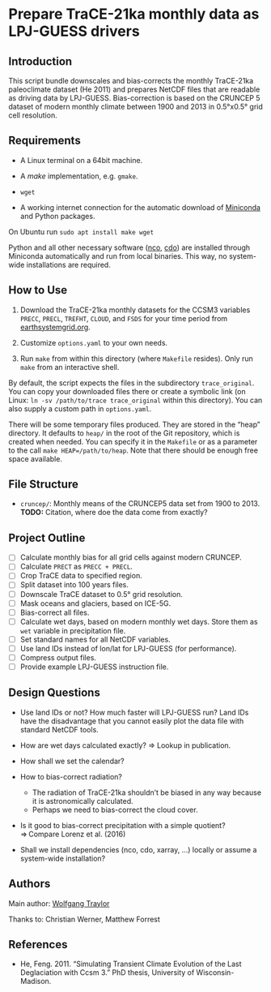 Prepare TraCE-21ka monthly data as LPJ-GUESS drivers
====================================================

Introduction
------------

This script bundle downscales and bias-corrects the monthly TraCE-21ka paleoclimate dataset (He 2011) and prepares NetCDF files that are readable as driving data by LPJ-GUESS.
Bias-correction is based on the CRUNCEP 5 dataset of modern monthly climate between 1900 and 2013 in 0.5°x0.5° grid cell resolution.<!--TODO: Citation-->

<!--TODO:
- Algorithm for downscaling
- Why downscaling? ⇒ generate orthographical details
- How to interpret the high resolution: Anything that’s not elevation is an artefact.
- How are changing coast lines handled?
-->

Requirements
------------

- A Linux terminal on a 64bit machine.

- A _make_ implementation, e.g. `gmake`.

- `wget`

- A working internet connection for the automatic download of [Miniconda](https://conda.io/miniconda.html) and Python packages.

On Ubuntu run `sudo apt install make wget`

Python and all other necessary software ([nco](http://nco.sourceforge.net/), [cdo](https://code.mpimet.mpg.de/projects/cdo)) are installed through Miniconda automatically and run from local binaries.
This way, no system-wide installations are required.

How to Use
----------

1) Download the TraCE-21ka monthly datasets for the CCSM3 variables `PRECC`, `PRECL`, `TREFHT`, `CLOUD`, and `FSDS` for your time period from [earthsystemgrid.org](https://www.earthsystemgrid.org/dataset/ucar.cgd.ccsm3.trace.html).

2) Customize `options.yaml` to your own needs.

3) Run `make` from within this directory (where `Makefile` resides).
Only run `make` from an interactive shell.

By default, the script expects the files in the subdirectory `trace_original`.
You can copy your downloaded files there or create a symbolic link (on Linux: `ln -sv /path/to/trace trace_original` within this directory).
You can also supply a custom path in `options.yaml`.

There will be some temporary files produced.
They are stored in the “heap” directory.
It defaults to `heap/` in the root of the Git repository, which is created when needed.
You can specify it in the `Makefile` or as a parameter to the call `make HEAP=/path/to/heap`.
Note that there should be enough free space available.

File Structure
--------------

- `cruncep/`: Monthly means of the CRUNCEP5 data set from 1900 to 2013.
  **TODO:** Citation, where doe the data come from exactly?

Project Outline
---------------

- [ ] Calculate monthly bias for all grid cells against modern CRUNCEP.
- [ ] Calculate `PRECT` as `PRECC + PRECL`.
- [ ] Crop TraCE data to specified region.
- [ ] Split dataset into 100 years files.
- [ ] Downscale TraCE dataset to 0.5° grid resolution.
- [ ] Mask oceans and glaciers, based on ICE-5G.
- [ ] Bias-correct all files.
- [ ] Calculate wet days, based on modern monthly wet days. Store them as `wet` variable in precipitation file.
- [ ] Set standard names for all NetCDF variables.
- [ ] Use land IDs instead of lon/lat for LPJ-GUESS (for performance).
- [ ] Compress output files.
- [ ] Provide example LPJ-GUESS instruction file.

Design Questions
----------------

- Use land IDs or not? How much faster will LPJ-GUESS run? Land IDs have the disadvantage that you cannot easily plot the data file with standard NetCDF tools.

- How are wet days calculated exactly? ⇒ Lookup in publication.

- How shall we set the calendar?

- How to bias-correct radiation?
    + The radiation of TraCE-21ka shouldn’t be biased in any way because it is astronomically calculated.
    + Perhaps we need to bias-correct the cloud cover.

- Is it good to bias-correct precipitation with a simple quotient? ⇒ Compare Lorenz et al. (2016)

- Shall we install dependencies (nco, cdo, xarray, ...) locally or assume a system-wide installation?

Authors
-------

Main author: [Wolfgang Traylor](mailto:wolfgang.pappa@senckenberg.de)

Thanks to: Christian Werner, Matthew Forrest

References
----------

- He, Feng. 2011. “Simulating Transient Climate Evolution of the Last Deglaciation with Ccsm 3.” PhD thesis, University of Wisconsin-Madison.
